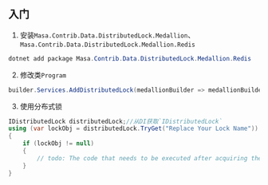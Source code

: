 ## 入门

1. 安装`Masa.Contrib.Data.DistributedLock.Medallion`、`Masa.Contrib.Data.DistributedLock.Medallion.Redis`

``` powershell
dotnet add package Masa.Contrib.Data.DistributedLock.Medallion.Redis
```

2. 修改类`Program`

``` C#
builder.Services.AddDistributedLock(medallionBuilder => medallionBuilder.UseAzure("Replace Your connectionString", "Replace your blobContainerName"));
```

3. 使用分布式锁

``` C#
IDistributedLock distributedLock;//从DI获取`IDistributedLock`
using (var lockObj = distributedLock.TryGet("Replace Your Lock Name"))
{
    if (lockObj != null)
    {
        // todo: The code that needs to be executed after acquiring the distributed lock
    }
}
```